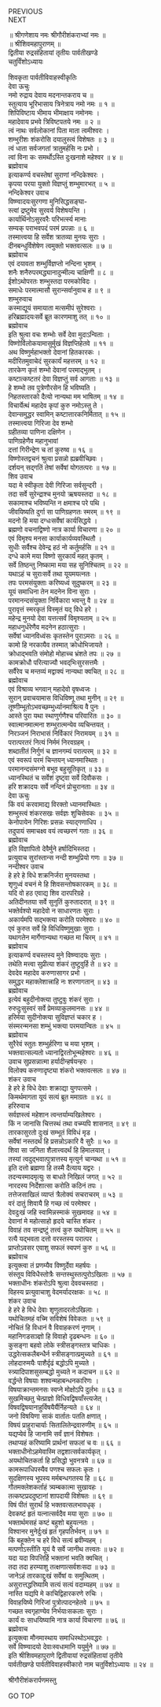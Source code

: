 PREVIOUS  
NEXT  
  
॥ श्रीगणेशाय नमः श्रीगौरीशंकराभ्यां नमः ॥  
॥ श्रीशिवमहापुराणम् ॥  
द्वितीया रुद्रसंहितायां तृतीयः पार्वतीखण्डे  
चतुर्विंशोऽध्यायः  
  
शिवकृता पार्वतीविवाहस्वीकृतिः  
देवा ऊचुः  
नमो रुद्राय देवाय मदनान्तकराय च ॥  
स्तुत्याय भूरिभासाय त्रिनेत्राय नमो नमः ॥ १ ॥  
शिपिविष्टाय भीमाय भीमाक्षाय नमोनमः ।  
महादेवाय प्रभवे त्रिविष्टपतये नमः ॥ २ ॥  
त्वं नाथः सर्वलोकानां पिता माता त्वमीश्वरः ।  
शम्भुरीशः शंकरोसि दयालुस्त्वं विशेषतः ॥ ३ ॥  
त्वं धाता सर्वजगतां त्रातुमर्हसि नः प्रभो ।  
त्वां विना कः समर्थोऽस्ति दुःखनाशे महेश्वर ॥ ४ ॥  
ब्रह्मोवाच  
इत्याकर्ण्य वचस्तेषां सुराणां नन्दिकेश्वरः ।  
कृपया परया युक्तो विज्ञप्तुं शम्भुमारभत् ॥ ५ ॥  
नन्दिकेश्वर उवाच  
विष्ण्वादयःसुरगणा मुनिसिद्धसङ्‌घा-  
     स्त्वां द्रष्टुमेव सुरवर्य विशेषयन्ति ।  
कार्यार्थिनोऽसुरवरैः परिभर्त्स्य मानाः  
     सम्यक् पराभवपदं परमं प्रपन्नाः ॥ ६ ॥  
तस्मात्त्वया हि सर्वेश त्रातव्या मुनयः सुराः ।  
दीनबन्धुर्विशेषेण त्वमुक्तो भक्तवत्सलः ॥ ७ ॥  
ब्रह्मोवाच  
एवं दयावता शम्भुर्विज्ञप्तो नन्दिना भृशम् ।  
शनैः शनैरुपरमद्ध्यानादुन्मील्य चाक्षिणी ॥ ८ ॥  
ईशोऽथोपरतः शम्भुस्तदा परमकोविदः ।  
समाधेः परमात्मासौ सुरान्सर्वानुवाच ह ॥ ९ ॥  
शम्भुरुवाच  
कस्माद्यूयं समायाता मत्समीपं सुरेश्वराः ।  
हरिब्रह्मादयःसर्वे ब्रूत कारणमाशु तत् ॥ १० ॥  
ब्रह्मोवाच  
इति श्रुत्वा वचः शम्भोः सर्वे देवा मुदाऽन्विताः ।  
विष्णोर्विलोकयामासुर्मुखं विज्ञप्तिहेतवे ॥ ११ ॥  
अथ विष्णुर्महाभक्तो देवानां हितकारकः ।  
मदीरितमुवाचेदं सुरकार्यं महत्तरम् ॥ १२ ॥  
तारकेण कृतं शम्भो देवानां परमाद्‌भुतम् ।  
कष्टात्कष्टतरं देवा विज्ञप्तुं सर्व आगताः ॥ १३ ॥  
हे शम्भो तव पुत्रेणौरसेन हि भविष्यति ।  
निहतस्तारको दैत्यो नान्यथा मम भाषितम् ॥ १४ ॥  
विचार्येत्थं महादेव कृपां कुरु नमोऽस्तु ते ।  
देवान्समुद्धर स्वामिन् कष्टात्तारकनिर्मितात् ॥ १५ ॥  
तस्मात्त्वया गिरिजा देव शम्भो  
     ग्रहीतव्या पाणिना दक्षिणेन ।  
पाणिग्रहेणैव महानुभावां  
     दत्तां गिरीन्द्रेण च तां कुरुष्व ॥ १६ ॥  
विष्णोस्तद्वचनं श्रुत्वा प्रसन्नो ह्यब्रवीच्छिवः ।  
दर्शयन् सद्‌गतिं तेषां सर्वेषां योगतत्परः ॥ १७ ॥  
शिव उवाच  
यदा मे स्वीकृता देवी गिरिजा सर्वसुन्दरी ।  
तदा सर्वे सुरेन्द्राश्च मुनयो ऋषयस्तदा ॥ १८ ॥  
सकामाश्च भविष्यन्ति न क्षमाश्च परे पथि ।  
जीवयिष्यति दुर्गा सा पाणिग्रहणतः स्मरम् ॥ १९ ॥  
मदनो हि मया दग्धःसर्वेषां कार्यसिद्धये ।  
ब्रह्मणो वचनाद्विष्णो नात्र कार्या विचारणा ॥ २० ॥  
एवं विमृश्य मनसा कार्याकार्यव्यवस्थितौ ।  
सुधीः सर्वैश्च देवेन्द्र हठं नो कर्तुमर्हसि ॥ २१ ॥  
दग्धे कामे मया विष्णो सुरकार्यं महत् कृतम् ।  
सर्वे तिष्ठन्तु निष्कामा मया सह सुनिश्चितम् ॥ २२ ॥  
यथाऽहं च सुराःसर्वे तथा यूयमयत्नतः ।  
तपः परमसंयुक्ताः करिष्यध्वं सुदुष्करम् ॥ २३ ॥  
यूयं समाधिना तेन मदनेन विना सुराः ।  
परमानन्दसंयुक्ता निर्विकारा भवन्तु वै ॥ २४ ॥  
पुरावृत्तं स्मरकृतं विस्मृतं यद् विधे हरे ।  
महेन्द्र मुनयो देवा यत्तत्सर्वं विमृश्यताम् ॥ २५ ॥  
महाधनुर्धरेणैव मदनेन हठात्सुराः ।  
सर्वेषां ध्यानविध्वंसः कृतस्तेन पुराऽमराः ॥ २६ ॥  
कामो हि नरकायैव तस्मात् क्रोधोभिजायते ।  
क्रोधाद्‌भवति संमोहो मोहाच्च भ्रंशते तपः ॥ २७ ॥  
कामक्रोधौ परित्याज्यौ भवद्‌भिःसुरसत्तमैः ।  
सर्वैरेव च मन्तव्यं मद्वाक्यं नान्यथा क्वचित् ॥ २८ ॥  
ब्रह्मोवाच  
एवं विश्राव्य भगवान् महादेवो वृषध्वजः ।  
सुरान् प्रवाचयामास विधिविष्णू तथा मुनीन् ॥ २९ ॥  
तूष्णीम्भूतोऽभवच्छम्भुर्ध्यानमाश्रित्य वै पुनः ।  
आस्ते पुरा यथा स्थाणुर्गणैश्च परिवारितः ॥ ३० ॥  
स्वात्मानमात्मना शम्भुरात्मन्येव व्यचिन्तयत् ।  
निरञ्जनं निराभासं निर्विकारं निरामयम् ॥ ३१ ॥  
परात्परतरं नित्यं निर्ममं निरवग्रहम् ।  
शब्दातीतं निर्गुणं च ज्ञानगम्यं परात्परम् ॥ ३२ ॥  
एवं स्वरूपं परमं चिन्तयन् ध्यानमास्थितः ।  
परमानन्दसंमग्नो बभूव बहुसूतिकृत् ॥ ३३ ॥  
ध्यानस्थितं च सर्वेशं दृष्ट्वा सर्वे दिवौकसः ।  
हरि शक्रादयः सर्वे नन्दिनं प्रोचुरानताः ॥ ३४ ॥  
देवा ऊचुः  
किं वयं करवामाद्य विरक्तो ध्यानमास्थितः ।  
शम्भुस्त्वं शंकरसखः सर्वज्ञः शुचिसेवकः ॥ ३५ ॥  
केनोपायेन गिरिशः प्रसन्नः स्याद्‌गणाधिप ।  
तदुपायं समाचक्ष्व वयं त्वच्छरणं गताः ॥ ३६ ॥  
ब्रह्मोवाच  
इति विज्ञापितो देवैर्मुने हर्षादिभिस्तदा ।  
प्रत्युवाच सुरांस्तान्स नन्दी शम्भुप्रियो गणः ॥ ३७ ॥  
नन्दीश्वर उवाच  
हे हरे हे विधे शक्रनिर्जरा मुनयस्तथा ।  
शृणुध्वं वचनं मे हि शिवसन्तोषकारकम् ॥ ३८ ॥  
यदि वो हठ एवाद्य शिव दारपरिग्रहे ।  
अतिदीनतया सर्वे सुनुतिं कुरुतादरात् ॥ ३९ ॥  
भक्तेर्वश्यो महादेवो न साधारणतः सुराः ।  
अकार्यमपि सद्‌भक्त्या करोति परमेश्वरः ॥ ४० ॥  
एवं कुरुत सर्वे हि विधिविष्णुमुखाः सुराः ।  
यथागतेन मार्गेणान्यथा गच्छत मा चिरम् ॥ ४१ ॥  
ब्रह्मोवाच  
इत्याकर्ण्य वचस्तस्य मुने विष्ण्वादयः सुराः ।  
तथेति मत्त्वा सुप्रीत्या शंकरं तुष्टुवुर्हि ते ॥ ४२ ॥  
देवदेव महादेव करुणासागर प्रभो ।  
समुद्धर महाक्लेशात्त्राहि नः शरणागतान् ॥ ४३ ॥  
ब्रह्मोवाच  
इत्येवं बहुदीनोक्त्या तुष्टुवुः शंकरं सुराः ।  
रुरुदुःसुस्वरं सर्वे प्रेमव्याकुलमानसः ॥ ४४ ॥  
हरिर्मया सुदीनोक्त्या सुविज्ञप्तं चकार ह ।  
संस्मरन्मनसा शम्भुं भक्त्या परमयान्वितः ॥ ४५ ॥  
ब्रह्मोवाच  
सुरैरेवं स्तुतः शम्भुर्हरिणा च मया भृशम् ।  
भक्तवात्सल्यतो ध्यानाद्विरतोभून्महेश्वरः ॥ ४६ ॥  
उवाच सुप्रसन्नात्मा हर्यादीन्हर्षयन्हरः ।  
विलोक्य करुणादृष्ट्या शंकरो भक्तवत्सलः ॥ ४७ ॥  
शंकर उवाच  
हे हरे हे विधे देवाः शक्राद्या युगपत्समे ।  
किमर्थमागता यूयं सत्यं ब्रूत ममाग्रतः ॥ ४८ ॥  
हरिरुवाच  
सर्वज्ञस्त्वं महेशान त्वन्तर्याम्यखिलेश्वरः ।  
किं न जानासि चित्तस्थं तथा वच्म्यपि शासनात् ॥ ४९ ॥  
तारकासुरतो दुःखं सम्भूतं विविधं मृड ।  
सर्वेषां नस्तदर्थं हि प्रसन्नोऽकारि वै सुरैः ॥ ५० ॥  
शिवा सा जनिता शैलात्त्वदर्थं हि हिमालयात् ।  
तस्यां त्वदुद्‌भवात्पुत्रात्तस्य मृत्युर्न चान्यथा ॥ ५१ ॥  
इति दत्तो ब्रह्मणा हि तस्मै दैत्याय यद्वरः ।  
तदन्यस्मादमृत्युः स बाधते निखिलं जगत् ॥ ५२ ॥  
नारदस्य निर्देशात्सा करोति कठिनं तपः ।  
तत्तेजसाखिलं व्याप्तं त्रैलोक्यं सचराचरम् ॥ ५३ ॥  
वरं दातुं शिवायै हि गच्छ त्वं परमेश्वर ।  
देवदुःखं जहि स्वामिन्नस्माकं सुखमावह ॥ ५४ ॥  
देवानां मे महोत्साहो हृदये चास्ति शंकर ।  
विवाहं तव सन्द्रष्टुं तत्त्वं कुरु यथोचितम् ॥ ५५ ॥  
रत्यै यद्‌भवता दत्तो वरस्तस्य परात्पर ।  
प्राप्तोऽवसर एवाशु सफलं स्वपणं कुरु ॥ ५६ ॥  
ब्रह्मोवाच  
इत्युक्त्वा तं प्रणम्यैव विष्णुर्देवा महर्षयः ।  
संस्तूय विविधैस्तोत्रैः सन्तस्थुस्तत्पुरोऽखिलाः ॥ ५७ ॥  
भक्ताधीनः शंकरोऽपि श्रुत्वा देववचस्तदा ।  
विहस्य प्रत्युवाचाशु वेदमर्यादरक्षकः ॥ ५८ ॥  
शंकर उवाच  
हे हरे हे विधे देवाः शृणुतादरतोऽखिलाः ।  
यथोचितमहं वच्मि सविशेषं विवेकतः ॥ ५९ ॥  
नोचितं हि विधानं वै विवाहकरणं नृणाम् ।  
महानिगडसञ्ज्ञो हि विवाहो दृढबन्धनः ॥ ६० ॥  
कुसङ्‌गा बहवो लोके स्त्रीसङ्‌गस्तत्र चाधिकः ।  
उद्धरेत्सकलैबन्धैर्न स्त्रीसङ्‌गात्प्रमुच्यते ॥ ६१ ॥  
लोहदारुमयैः पाशैर्दृढं बद्धोऽपि मुच्यते ।  
स्त्र्यादिपाशसुसम्बद्धो मुच्यते न कदाचन ॥ ६२ ॥  
वर्द्धन्ते विषयाः शश्वन्महाबन्धनकारिणः ।  
विषयाक्रान्तमनसः स्वप्ने मोक्षोऽपि दुर्लभः ॥ ६३ ॥  
सुखमिच्छतु चेत्प्राज्ञो विधिवद्विषयाँस्त्यजेत् ।  
विषवद्विषयानाहुर्विषयैर्यैर्निहन्यते ॥ ६४ ॥  
जनो विषयिणा साकं वार्तातः पतति क्षणात् ।  
विषयं प्राहुराचार्याः सितालितेन्द्रवारुणीम् ॥ ६५ ॥  
यद्यप्येवं हि जानामि सर्वं ज्ञानं विशेषतः ।  
तथाप्यहं करिष्यामि प्रार्थनां सफलां च वः ॥ ६६ ॥  
भक्ताधीनोऽहमेवास्मि तद्वशात्सर्वकार्यकृत् ।  
अयथोचितकर्ता हि प्रसिद्धो भुवनत्रये ॥ ६७ ॥  
कामरूपाधिपस्यैव पणश्च सफलः कृतः ।  
सुदक्षिणस्य भूपस्य मर्मबन्धगतस्य हि ॥ ६८ ॥  
गौतमक्लेशकर्ताहं त्र्यम्बकात्मा सुखावहः ।  
तत्कष्टप्रददुष्टानां शापदायी विशेषतः ॥ ६९ ॥  
विषं पीतं सुरार्थं हि भक्तवत्सलभावधृक् ।  
देवकष्टं हृतं यत्नात्सर्वदैव मया सुराः ॥ ७० ॥  
भक्तार्थमसहं कष्टं बहुशो बहुयत्नतः ।  
विश्वानर मुनेर्दुःखं हृतं गृहपतिर्भवन् ॥ ७१ ॥  
किं बहूक्तेन च हरे विधे सत्यं ब्रवीम्यहम् ।  
मत्पणोऽस्तीति यूयं वै सर्वे जानीथ तत्त्वतः ॥ ७२ ॥  
यदा यदा विपत्तिर्हि भक्तानां भवति क्वचित् ।  
तदा तदा हरम्याशु तत्क्षणात्सर्वशःसदा ॥ ७३ ॥  
जानेऽहं तारकाद्दुःखं सर्वेषां वः समुत्थितम् ।  
असुरात्तद्धरिष्यामि सत्यं सत्यं वदाम्यहम् ॥ ७४ ॥  
नास्ति यद्यपि मे काचिद्विहारकरणे रुचिः ।  
विवाहयिष्ये गिरिजां पुत्रोत्पादनहेतवे ॥ ७५ ॥  
गच्छत स्वगृहाण्येव निर्भयाःसकलाः सुराः ।  
कार्यं वः साधयिष्यामि नात्र कार्या विचारणा ॥ ७६ ॥  
ब्रह्मोवाच  
इत्युक्त्वा मौनमास्थाय समाधिस्थोऽभवद्धरः ।  
सर्वे विष्ण्वादयो देवाःस्वधामानि ययुर्मुने ॥ ७७ ॥  
इति श्रीशिवमहापुराणे द्वितीयायां रुद्रसंहितायां तृतीये  
पार्वतीखण्डे पार्वतीविवाहस्वीकारो नाम चतुर्विशोऽध्यायः ॥ २४ ॥  
  
  
श्रीगौरीशंकरार्पणमस्तु  
  
GO TOP
